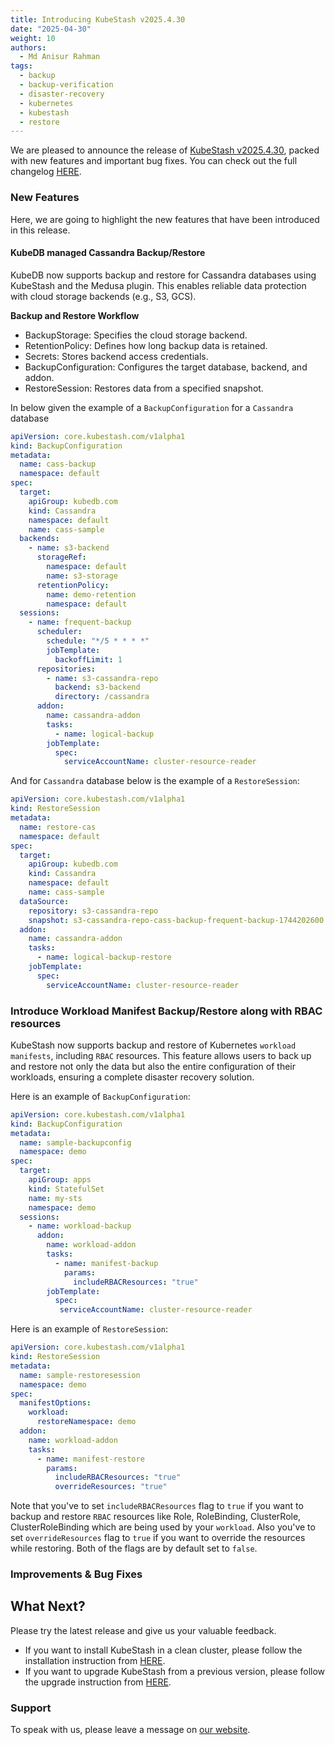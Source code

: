 ```yaml
---
title: Introducing KubeStash v2025.4.30
date: "2025-04-30"
weight: 10
authors:
  - Md Anisur Rahman
tags:
  - backup
  - backup-verification
  - disaster-recovery
  - kubernetes
  - kubestash
  - restore
---
```


We are pleased to announce the release of [KubeStash v2025.4.30](https://kubestash.com/docs/v2025.4.30/setup/), packed with new features and important bug fixes. You can check out the full changelog [HERE](https://github.com/kubestash/CHANGELOG/blob/master/releases/v2025.4.30/README.md).

### New Features

Here, we are going to highlight the new features that have been introduced in this release.

#### KubeDB managed Cassandra Backup/Restore

KubeDB now supports backup and restore for Cassandra databases using KubeStash and the Medusa plugin. This enables reliable data protection with cloud storage backends (e.g., S3, GCS).

**Backup and Restore Workflow**

- BackupStorage: Specifies the cloud storage backend.
- RetentionPolicy: Defines how long backup data is retained.
- Secrets: Stores backend access credentials.
- BackupConfiguration: Configures the target database, backend, and addon.
- RestoreSession: Restores data from a specified snapshot.

In below given the example of a `BackupConfiguration` for a `Cassandra` database

```yaml
apiVersion: core.kubestash.com/v1alpha1
kind: BackupConfiguration
metadata:
  name: cass-backup
  namespace: default
spec:
  target:
    apiGroup: kubedb.com
    kind: Cassandra
    namespace: default
    name: cass-sample
  backends:
    - name: s3-backend
      storageRef:
        namespace: default
        name: s3-storage
      retentionPolicy:
        name: demo-retention
        namespace: default
  sessions:
    - name: frequent-backup
      scheduler:
        schedule: "*/5 * * * *"
        jobTemplate:
          backoffLimit: 1
      repositories:
        - name: s3-cassandra-repo
          backend: s3-backend
          directory: /cassandra
      addon:
        name: cassandra-addon
        tasks:
          - name: logical-backup
        jobTemplate:
          spec:
            serviceAccountName: cluster-resource-reader
```

And for `Cassandra` database below is the example of a `RestoreSession`:

```yaml
apiVersion: core.kubestash.com/v1alpha1
kind: RestoreSession
metadata:
  name: restore-cas
  namespace: default
spec:
  target:
    apiGroup: kubedb.com
    kind: Cassandra
    namespace: default
    name: cass-sample
  dataSource:
    repository: s3-cassandra-repo
    snapshot: s3-cassandra-repo-cass-backup-frequent-backup-1744202600
  addon:
    name: cassandra-addon
    tasks:
      - name: logical-backup-restore
    jobTemplate:
      spec:
        serviceAccountName: cluster-resource-reader
```

### Introduce Workload Manifest Backup/Restore along with RBAC resources

KubeStash now supports backup and restore of Kubernetes `workload manifests`, including `RBAC` resources. This feature allows users to back up and restore not only the data but also the entire configuration of their workloads, ensuring a complete disaster recovery solution.

Here is an example of `BackupConfiguration`:

```yaml
apiVersion: core.kubestash.com/v1alpha1
kind: BackupConfiguration
metadata:
  name: sample-backupconfig
  namespace: demo
spec:
  target:
    apiGroup: apps
    kind: StatefulSet
    name: my-sts
    namespace: demo
  sessions:
    - name: workload-backup
      addon:
        name: workload-addon
        tasks:
          - name: manifest-backup
            params:
              includeRBACResources: "true"
        jobTemplate:
          spec:
           serviceAccountName: cluster-resource-reader
```

Here is an example of `RestoreSession`:

```yaml
apiVersion: core.kubestash.com/v1alpha1
kind: RestoreSession
metadata:
  name: sample-restoresession
  namespace: demo
spec:
  manifestOptions:
    workload:
      restoreNamespace: demo
  addon:
    name: workload-addon
    tasks:
      - name: manifest-restore
        params:
          includeRBACResources: "true"
          overrideResources: "true"
```

Note that you've to set `includeRBACResources` flag to `true` if you want to backup and restore `RBAC` resources like Role, RoleBinding, ClusterRole, ClusterRoleBinding which are being used by your `workload`. Also you've to set `overrideResources` flag to `true` if you want to override the resources while restoring. Both of the flags are by default set to `false`.

### Improvements & Bug Fixes


## What Next?
Please try the latest release and give us your valuable feedback.

- If you want to install KubeStash in a clean cluster, please follow the installation instruction from [HERE](https://kubestash.com/docs/v2025.2.10/setup/install/kubestash/).
- If you want to upgrade KubeStash from a previous version, please follow the upgrade instruction from [HERE](https://kubestash.com/docs/v2025.2.10/setup/upgrade/).

### Support

To speak with us, please leave a message on [our website](https://appscode.com/contact/).

